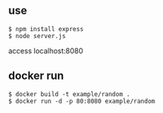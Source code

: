 ## use
```
$ npm install express
$ node server.js
```
access localhost:8080

## docker run
```
$ docker build -t example/random .
$ docker run -d -p 80:8080 example/random
```
